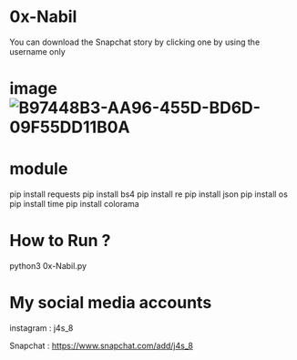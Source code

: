 # 0x-Nabil
 You can download the Snapchat story by clicking one by using the username only
# image![B97448B3-AA96-455D-BD6D-09F55DD11B0A](https://user-images.githubusercontent.com/84299287/145839972-b815abad-4dca-4cbb-886d-e4555220f17d.jpeg)
# module
pip install requests
pip install bs4
pip install re
pip install json
pip install os
pip install time
pip install colorama

# How to Run ?
python3 0x-Nabil.py






# My social media accounts

instagram : j4s_8

Snapchat : https://www.snapchat.com/add/j4s_8

